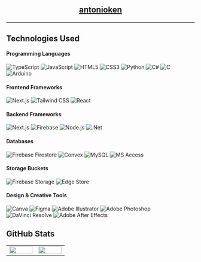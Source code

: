 <div>
  <h2 align="center">
    <a href="https://antonioken.vercel.app/" target="_blank">antonioken</a>
    
  ---
  </h2>
  
  ## Technologies Used
  
  #### Programming Languages
  ![TypeScript](https://img.shields.io/badge/TypeScript-%23007ACC.svg?style=flat-square&logo=typescript&logoColor=white)
  ![JavaScript](https://img.shields.io/badge/JavaScript-%23323330.svg?style=flat-square&logo=javascript&logoColor=%23F7DF1E)
  ![HTML5](https://img.shields.io/badge/HTML5-%23E34F26.svg?style=flat-square&logo=html5&logoColor=white)
  ![CSS3](https://img.shields.io/badge/CSS3-%231572B6.svg?style=flat-square&logo=css3&logoColor=white)
  ![Python](https://img.shields.io/badge/Python-%233776AB.svg?style=flat-square&logo=python&logoColor=white)
  ![C#](https://img.shields.io/badge/C%23-%23239120.svg?style=flat-square&logo=c-sharp&logoColor=white)
  ![C](https://img.shields.io/badge/C-%2300599C.svg?style=flat-square&logo=c&logoColor=white)
  ![Arduino](https://img.shields.io/badge/Arduino-%2300979D.svg?style=flat-square&logo=arduino&logoColor=white)
  
  #### Frontend Frameworks
  ![Next.js](https://img.shields.io/badge/Next.js-%23000000.svg?style=flat-square&logo=next.js&logoColor=white)
  ![Tailwind CSS](https://img.shields.io/badge/Tailwind%20CSS-%2338B2AC.svg?style=flat-square&logo=tailwind-css&logoColor=white)
  ![React](https://img.shields.io/badge/React-%2320232a.svg?style=flat-square&logo=react&logoColor=%2361DAFB)
  
  #### Backend Frameworks
  ![Next.js](https://img.shields.io/badge/Next.js-%23000000.svg?style=flat-square&logo=next.js&logoColor=white)
  ![Firebase](https://img.shields.io/badge/Firebase-%23039BE5.svg?style=flat-square&logo=firebase&logoColor=white)
  ![Node.js](https://img.shields.io/badge/Node.js-6DA55F?style=flat-square&logo=node.js&logoColor=white)
  ![.Net](https://img.shields.io/badge/.NET-5C2D91?style=flat-square&logo=.net&logoColor=white)
  
  #### Databases
  ![Firebase Firestore](https://img.shields.io/badge/Firebase%20Firestore-%23039BE5.svg?style=flat-square&logo=firebase&logoColor=white)
  ![Convex](https://img.shields.io/badge/Convex-%23000000.svg?style=flat-square&logo=convex&logoColor=white)
  ![MySQL](https://img.shields.io/badge/MySQL-%2300f.svg?style=flat-square&logo=mysql&logoColor=white)
  ![MS Access](https://img.shields.io/badge/MS%20Access-%231f6f8b.svg?style=flat-square&logo=microsoft-access&logoColor=white)

  #### Storage Buckets
  ![Firebase Storage](https://img.shields.io/badge/Firebase%20Storage-%23039BE5.svg?style=flat-square&logo=firebase&logoColor=white)
  ![Edge Store](https://img.shields.io/badge/Edge%20Store-%23000000.svg?style=flat-square&logo=edgestore&logoColor=white)
  
  #### Design & Creative Tools
  ![Canva](https://img.shields.io/badge/Canva-%2300C4CC.svg?style=flat-square&logo=Canva&logoColor=white)
  ![Figma](https://img.shields.io/badge/Figma-%23F24E1E.svg?style=flat-square&logo=figma&logoColor=white)
  ![Adobe Illustrator](https://img.shields.io/badge/Adobe%20Illustrator-%23FF9A00.svg?style=flat-square&logo=adobe-illustrator&logoColor=white)
  ![Adobe Photoshop](https://img.shields.io/badge/Adobe%20Photoshop-%23239120.svg?style=flat-square&logo=adobe-photoshop&logoColor=white)
  ![DaVinci Resolve](https://img.shields.io/badge/DaVinci%20Resolve-%232f2f2f.svg?style=flat-square&logo=davinci-resolve&logoColor=white)
  ![Adobe After Effects](https://img.shields.io/badge/Adobe%20After%20Effects-%23000000.svg?style=flat-square&logo=adobe-after-effects&logoColor=white)
  
  ## GitHub Stats

  <table>
    <tr>
      <td valign="top" width="25%">
        <img src="https://github-readme-stats.vercel.app/api?username=antonioken22&theme=dark&hide_border=true&include_all_commits=false&count_private=false" align="left" style="width: 100%" />
      </td>
      <td valign="top" width="25%">
        <img src="https://github-readme-stats.vercel.app/api/top-langs/?username=antonioken22&theme=dark&hide_border=true&include_all_commits=false&count_private=false&layout=compact" align="left" style="width: 100%" />
      </td>
    </tr>
  </table>
</div>
